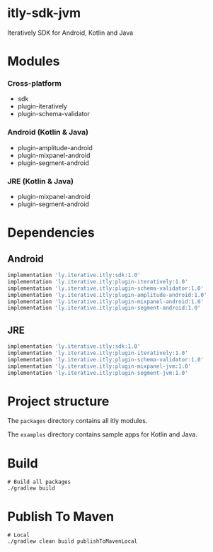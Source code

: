 # itly-sdk-jvm
Iteratively SDK for Android, Kotlin and Java

# Modules
### Cross-platform
 * sdk
 * plugin-iteratively
 * plugin-schema-validator
### Android (Kotlin & Java)
 * plugin-amplitude-android
 * plugin-mixpanel-android
 * plugin-segment-android
### JRE (Kotlin & Java)
 * plugin-mixpanel-android
 * plugin-segment-android


# Dependencies
## Android
```groovy
implementation 'ly.iterative.itly:sdk:1.0'
implementation 'ly.iterative.itly:plugin-iteratively:1.0'
implementation 'ly.iterative.itly:plugin-schema-validator:1.0'
implementation 'ly.iterative.itly:plugin-amplitude-android:1.0'
implementation 'ly.iterative.itly:plugin-mixpanel-android:1.0'
implementation 'ly.iterative.itly:plugin-segment-android:1.0'
```

## JRE
```groovy
implementation 'ly.iterative.itly:sdk:1.0'
implementation 'ly.iterative.itly:plugin-iteratively:1.0'
implementation 'ly.iterative.itly:plugin-schema-validator:1.0'
implementation 'ly.iterative.itly:plugin-mixpanel-jvm:1.0'
implementation 'ly.iterative.itly:plugin-segment-jvm:1.0'
```

# Project structure
The `packages` directory contains all itly modules.

The `examples` directory contains sample apps for Kotlin and Java.

# Build
```
# Build all packages
./gradlew build
```

# Publish To Maven
```
# Local
./gradlew clean build publishToMavenLocal
```
